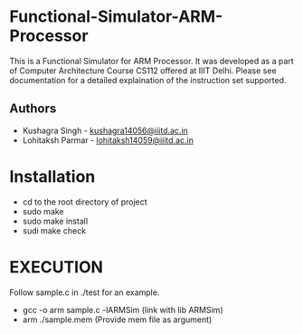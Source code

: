 # Functional-Simulator-ARM-Processor
This is a Functional Simulator for ARM Processor. It was developed as a part of Computer Architecture Course CS112 offered at IIIT Delhi. Please see documentation for a detailed explaination of the instruction set supported.

## Authors
- Kushagra Singh - kushagra14056@iiitd.ac.in
- Lohitaksh Parmar - lohitaksh14059@iiitd.ac.in

# Installation
- cd to the root directory of project
- sudo make
- sudo make install
- sudi make check

# EXECUTION
Follow sample.c in ./test for an example.
- gcc -o arm sample.c -lARMSim    (link with lib ARMSim)
- arm ./sample.mem    (Provide mem file as argument)
